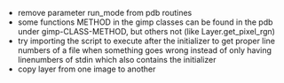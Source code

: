 * remove parameter run_mode from pdb routines
* some functions METHOD in the gimp classes can be found in the pdb under gimp-CLASS-METHOD,
  but others not (like Layer.get_pixel_rgn) 
* try importing the script to execute after the initializer to get proper line numbers of a file when something 
  goes wrong instead of only having linenumbers of stdin which also contains the initializer
* copy layer from one image to another
